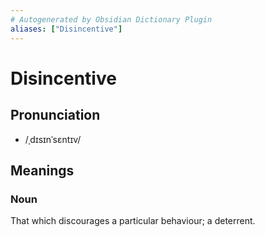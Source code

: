 ```yaml
---
# Autogenerated by Obsidian Dictionary Plugin
aliases: ["Disincentive"]
---
```


# Disincentive

## Pronunciation

- /ˌdɪsɪnˈsɛntɪv/

## Meanings

### Noun

That which discourages a particular behaviour; a deterrent.



## 


